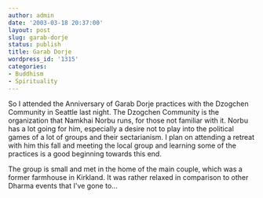 ```yaml
---
author: admin
date: '2003-03-18 20:37:00'
layout: post
slug: garab-dorje
status: publish
title: Garab Dorje
wordpress_id: '1315'
categories:
- Buddhism
- Spirituality
---
```

So I attended the Anniversary of Garab Dorje practices with the Dzogchen Community in Seattle last night. The Dzogchen Community is the organization that Namkhai Norbu runs, for those not familiar with it. Norbu has a lot going for him, especially a desire not to play into the political games of a lot of groups and their sectarianism. I plan on attending a retreat with him this fall and meeting the local group and learning some of the practices is a good beginning towards this end.

The group is small and met in the home of the main couple, which was a former farmhouse in Kirkland. It was rather relaxed in comparison to other Dharma events that I've gone to...
